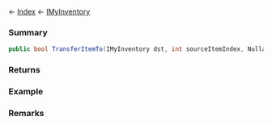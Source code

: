 ← [Index](Api-Index) ← [IMyInventory](VRage.Game.ModAPI.Ingame.IMyInventory)

### Summary

```csharp
public bool TransferItemTo(IMyInventory dst, int sourceItemIndex, Nullable<T> targetItemIndex, Nullable<T> stackIfPossible, Nullable<T> amount)
```

### Returns

### Example

### Remarks

